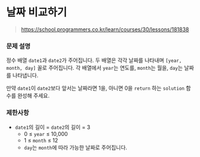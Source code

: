 # 날짜 비교하기

> https://school.programmers.co.kr/learn/courses/30/lessons/181838

### 문제 설명

정수 배열 `date1`과 `date2`가 주어집니다. 두 배열은 각각 날짜를 나타내며 `[year, month, day]` 꼴로 주어집니다. 각 배열에서 `year`는 연도를, `month`는 월을, `day`는 날짜를 나타냅니다.  

만약 `date1`이 `date2`보다 앞서는 날짜라면 1을, 아니면 0을 `return` 하는 `solution` 함수를 완성해 주세요.

### 제한사항

- `date1`의 길이 = `date2`의 길이 = 3
  - 0 ≤ `year` ≤ 10,000
  - 1 ≤ `month` ≤ 12
  - `day`는 `month`에 따라 가능한 날짜로 주어집니다.
